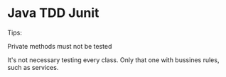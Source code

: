 # Java TDD Junit

Tips:

Private methods must not be tested

It's not necessary testing every class. Only that one with bussines rules, such as services.